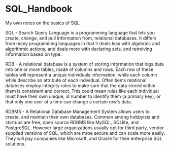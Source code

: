 # SQL_Handbook
My own notes on the basics of SQL 

SQL - Search Query Language is a programming language that lets you create, change, and pull information from, relational databases. It differs from many                 programming languages in that     it deals less with algebraic and algorithmic actions, and deals more with declaring sets, and retreiving information based         on type. 

RDB - A relational database is a system of storing information that logs data into one or more tables, made of columns and rows. Each row of these tables will             represent a unique individuals information, while each column while describe an attribute of each individual. Often tiems relational databses employ integrity       rules to make sure that the data stored within them is consistent and correct. This could mean rules like each individual must have their own unique, id             number to identify them (a primary key), or that only one user at a time can change a certain row's data. 

RDBMS - A Relational Database Management System allows users to create, and maintain their own databases. Common among hobbyists and startups are free, open source         RDBMS like MySQL, SQLlite, and PostgreSQL. However large organizations usually opt for third party, vendor supplied versions of SQL, which are mroe secure           and can scale more easily. They will pay companies like Microsoft, and Oracle for their enterprise SQL solutions. 
